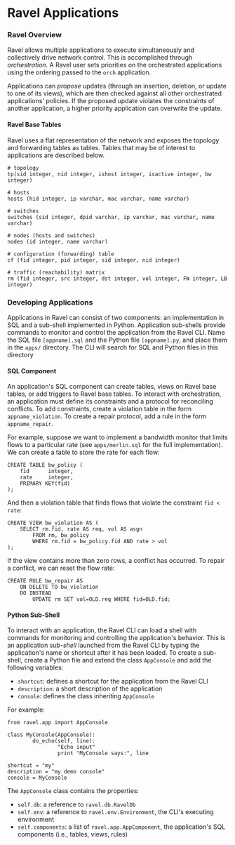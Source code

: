 # Ravel Applications

### Ravel Overview

Ravel allows multiple applications to execute simultaneously and collectively drive network control.  This is accomplished through _orchestration_.  A Ravel user sets priorities on the orchestrated applications using the ordering passed to the `orch` application.

Applications can _propose_ updates (through an insertion, deletion, or update to one of its views), which are then checked against all other orchestrated applications' policies.  If the proposed update violates the constraints of another application, a higher priority application can overwrite the update.


#### Ravel Base Tables

Ravel uses a flat representation of the network and exposes the topology and forwarding tables as tables.  Tables that may be of interest to applications are described below.

    # topology
    tp(sid integer, nid integer, ishost integer, isactive integer, bw integer)

    # hosts
    hosts (hid integer, ip varchar, mac varchar, name varchar)

    # switches
    switches (sid integer, dpid varchar, ip varchar, mac varchar, name varchar)

    # nodes (hosts and switches)
    nodes (id integer, name varchar)

    # configuration (forwarding) table
    cf (fid integer, pid integer, sid integer, nid integer)

    # traffic (reachability) matrix
    rm (fid integer, src integer, dst integer, vol integer, FW integer, LB integer)



### Developing Applications

Applications in Ravel can consist of two components: an implementation in SQL and a sub-shell implemented in Python.  Application sub-shells provide commands to monitor and control the application from the Ravel CLI.  Name the SQL file `[appname].sql` and the Python file `[appname].py`, and place them in the `apps/` directory.  The CLI will search for SQL and Python files in this directory


#### SQL Component
An application's SQL component can create tables, views on Ravel base tables,
or add triggers to Ravel base tables.  To interact with orchestration, an application must define its constraints and a protocol for reconciling conflicts.  To add constraints, create a violation table in the form `appname_violation`.  To create a repair protocol, add a rule in the form `appname_repair`.

For example, suppose we want to implement a bandwidth monitor that limits flows to a particular rate (see `apps/merlin.sql` for the full implementation).  We can create a table to store the rate for each flow:

    CREATE TABLE bw_policy (
        fid      integer,
        rate     integer,
        PRIMARY KEY(fid)
    );

And then a violation table that finds flows that violate the constraint `fid < rate`:

    CREATE VIEW bw_violation AS (
        SELECT rm.fid, rate AS req, vol AS asgn
            FROM rm, bw_policy
            WHERE rm.fid = bw_policy.fid AND rate > vol
    );

If the view contains more than zero rows, a conflict has occurred.  To repair a conflict, we can reset the flow rate:

    CREATE RULE bw_repair AS
        ON DELETE TO bw_violation
        DO INSTEAD
            UPDATE rm SET vol=OLD.req WHERE fid=OLD.fid;


#### Python Sub-Shell
To interact with an application, the Ravel CLI can load a shell with commands for monitoring and controlling the application's behavior.  This is an application _sub-shell_ launched from the Ravel CLI by typing the application's name or shortcut after it has been loaded.  To create a sub-shell, create a Python file and extend the class `AppConsole` and add the following variables:

* `shortcut`: defines a shortcut for the application from the Ravel CLI
* `description`: a short description of the application
* `console`: defines the class inheriting `AppConsole`

For example:

    from ravel.app import AppConsole
    
    class MyConsole(AppConsole):
            do_echo(self, line):
                    "Echo input"
                    print "MyConsole says:", line

    shortcut = "my"
    description = "my demo console"
    console = MyConsole

The `AppConsole` class contains the properties:

* `self.db`: a reference to `ravel.db.RavelDb`
* `self.env`: a reference to `ravel.env.Environment`, the CLI's executing environment
* `self.components`: a list of `ravel.app.AppComponent`, the application's SQL components (i.e., tables, views, rules)
